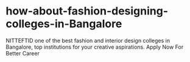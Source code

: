 # how-about-fashion-designing-colleges-in-Bangalore
NITTEFTID one of the best fashion and interior design colleges in Bangalore, top institutions for your creative aspirations. Apply Now For Better Career
